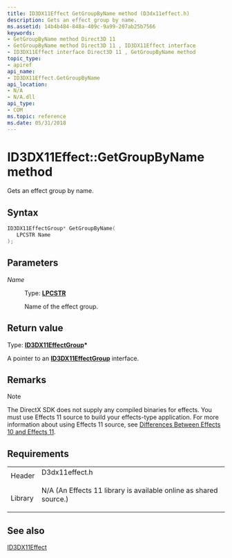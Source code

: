 ```yaml
---
title: ID3DX11Effect GetGroupByName method (D3dx11effect.h)
description: Gets an effect group by name.
ms.assetid: 14b4b484-848a-409c-9a99-207ab25b7566
keywords:
- GetGroupByName method Direct3D 11
- GetGroupByName method Direct3D 11 , ID3DX11Effect interface
- ID3DX11Effect interface Direct3D 11 , GetGroupByName method
topic_type:
- apiref
api_name:
- ID3DX11Effect.GetGroupByName
api_location:
- N/A
- N/A.dll
api_type:
- COM
ms.topic: reference
ms.date: 05/31/2018
---
```


# ID3DX11Effect::GetGroupByName method

Gets an effect group by name.

## Syntax


```C++
ID3DX11EffectGroup* GetGroupByName(
   LPCSTR Name
);
```



## Parameters

<dl> <dt>

*Name* 
</dt> <dd>

Type: **[**LPCSTR**](/windows/desktop/WinProg/windows-data-types)**

Name of the effect group.

</dd> </dl>

## Return value

Type: **[**ID3DX11EffectGroup**](id3dx11effectgroup.md)\***

A pointer to an [**ID3DX11EffectGroup**](id3dx11effectgroup.md) interface.

## Remarks

> [!Note]  
> The DirectX SDK does not supply any compiled binaries for effects. You must use Effects 11 source to build your effects-type application. For more information about using Effects 11 source, see [Differences Between Effects 10 and Effects 11](d3d11-graphics-programming-guide-effects-differences.md).

 

## Requirements



|                    |                                                                                                                                              |
|--------------------|----------------------------------------------------------------------------------------------------------------------------------------------|
| Header<br/>  | <dl> <dt>D3dx11effect.h</dt> </dl>                                                    |
| Library<br/> | <dl> <dt>N/A (An Effects 11 library is available online as shared source.)</dt> </dl> |



## See also

<dl> <dt>

[ID3DX11Effect](id3dx11effect.md)
</dt> </dl>

 

